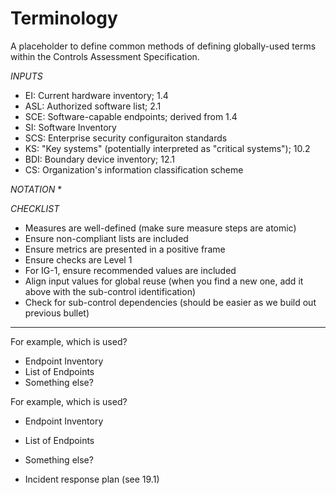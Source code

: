 # Terminology

A placeholder to define common methods of defining globally-used terms within the Controls Assessment Specification.

*INPUTS*
* EI: Current hardware inventory; 1.4
* ASL: Authorized software list; 2.1
* SCE: Software-capable endpoints; derived from 1.4
* SI: Software Inventory
* SCS: Enterprise security configuraiton standards
* KS: "Key systems" (potentially interpreted as "critical systems"); 10.2
* BDI: Boundary device inventory; 12.1
* CS: Organization's information classification scheme

*NOTATION*
*

*CHECKLIST*

* Measures are well-defined (make sure measure steps are atomic)
* Ensure non-compliant lists are included
* Ensure metrics are presented in a positive frame
* Ensure checks are Level 1
* For IG-1, ensure recommended values are included
* Align input values for global reuse (when you find a new one, add it above with the sub-control identification)
* Check for sub-control dependencies (should be easier as we build out previous bullet)

----
For example, which is used?
- Endpoint Inventory
- List of Endpoints
- Something else?

For example, which is used?
- Endpoint Inventory
- List of Endpoints
- Something else?



- Incident response plan (see 19.1)
